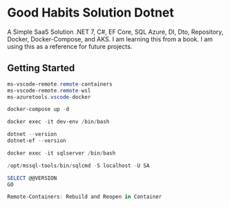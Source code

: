 # Good Habits Solution Dotnet

A Simple SaaS Solution .NET 7, C#, EF Core, SQL Azure, DI, Dto, Repository, Docker, Docker-Compose, and AKS. I am learning this from a book. I am using this as a reference for future projects.

## Getting Started

```powershell
ms-vscode-remote.remote-containers
ms-vscode-remote.remote-wsl
ms-azuretools.vscode-docker

docker-compose up -d

docker exec -it dev-env /bin/bash

dotnet --version
dotnet-ef --version

docker exec -it sqlserver /bin/bash

/opt/mssql-tools/bin/sqlcmd -S localhost -U SA

SELECT @@VERSION
GO

Remote-Containers: Rebuild and Reopen in Container
```
